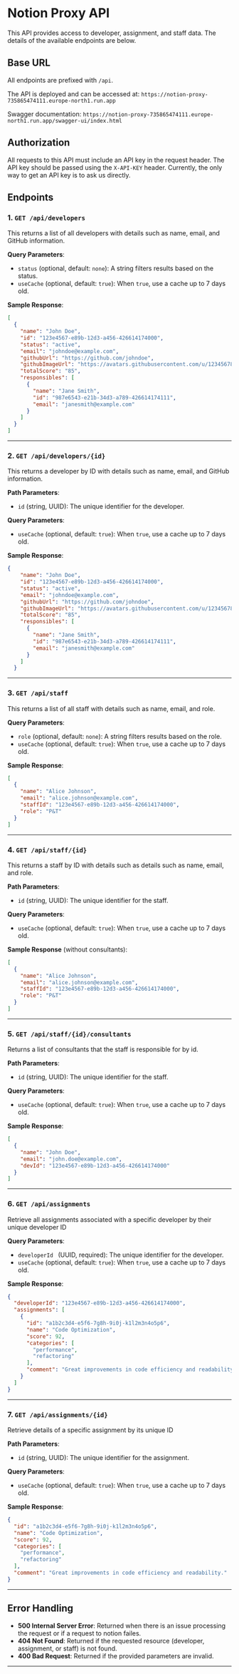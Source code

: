 # Notion Proxy API

This API provides access to developer, assignment, and staff data. The details of the available endpoints are below.

## Base URL
All endpoints are prefixed with `/api`.

The API is deployed and can be accessed at: `https://notion-proxy-735865474111.europe-north1.run.app`

Swagger documentation: `https://notion-proxy-735865474111.europe-north1.run.app/swagger-ui/index.html`

## Authorization

All requests to this API must include an API key in the request header. The API key should be passed using the `X-API-KEY` header.
Currently, the only way to get an API key is to ask us directly.

## Endpoints

### 1. **`GET /api/developers`**
This returns a list of all developers with details such as name, email, and GitHub information.

**Query Parameters**:
- `status` (optional, default: `none`): A string filters results based on the status.
- `useCache` (optional, default: `true`): When `true`, use a cache up to 7 days old.

**Sample Response**:
```json
[
  {
    "name": "John Doe",
    "id": "123e4567-e89b-12d3-a456-426614174000",
    "status": "active",
    "email": "johndoe@example.com",
    "githubUrl": "https://github.com/johndoe",
    "githubImageUrl": "https://avatars.githubusercontent.com/u/12345678?v=4",
    "totalScore": "85",
    "responsibles": [
      {
        "name": "Jane Smith",
        "id": "987e6543-e21b-34d3-a789-426614174111",
        "email": "janesmith@example.com"
      }
    ]
  }
]
```

---

### 2. **`GET /api/developers/{id}`**
This returns a developer by ID with details such as name, email, and GitHub information.

**Path Parameters**:
- `id` (string, UUID): The unique identifier for the developer.

**Query Parameters**:
- `useCache` (optional, default: `true`): When `true`, use a cache up to 7 days old.

**Sample Response**:
```json
{
    "name": "John Doe",
    "id": "123e4567-e89b-12d3-a456-426614174000",
    "status": "active",
    "email": "johndoe@example.com",
    "githubUrl": "https://github.com/johndoe",
    "githubImageUrl": "https://avatars.githubusercontent.com/u/12345678?v=4",
    "totalScore": "85",
    "responsibles": [
      {
        "name": "Jane Smith",
        "id": "987e6543-e21b-34d3-a789-426614174111",
        "email": "janesmith@example.com"
      }
    ]
  }
```

---

### 3. **`GET /api/staff`**
This returns a list of all staff with details such as name, email, and role.

**Query Parameters**:
- `role` (optional, default: `none`): A string filters results based on the role.
- `useCache` (optional, default: `true`): When `true`, use a cache up to 7 days old.

**Sample Response**:
```json
[
  {
    "name": "Alice Johnson",
    "email": "alice.johnson@example.com",
    "staffId": "123e4567-e89b-12d3-a456-426614174000",
    "role": "P&T"
  }
]
```

---

### 4. **`GET /api/staff/{id}`**
This returns a staff by ID with details such as details such as name, email, and role.

**Path Parameters**:
- `id` (string, UUID): The unique identifier for the staff.

**Query Parameters**:
- `useCache` (optional, default: `true`): When `true`, use a cache up to 7 days old.

**Sample Response** (without consultants):
```json
[
  {
    "name": "Alice Johnson",
    "email": "alice.johnson@example.com",
    "staffId": "123e4567-e89b-12d3-a456-426614174000",
    "role": "P&T"
  }
]
```

---

### 5. **`GET /api/staff/{id}/consultants`**
Returns a list of consultants that the staff is responsible for by id.

**Path Parameters**:
- `id` (string, UUID): The unique identifier for the staff.

**Query Parameters**:
- `useCache` (optional, default: `true`): When `true`, use a cache up to 7 days old.

**Sample Response**:
```json
[
  {
    "name": "John Doe",
    "email": "john.doe@example.com",
    "devId": "123e4567-e89b-12d3-a456-426614174000"
  }
]
```

---

### 6. **`GET /api/assignments`**
Retrieve all assignments associated with a specific developer by their unique developer ID

**Query Parameters**:
- `developerId ` (UUID, required): The unique identifier for the developer.
- `useCache` (optional, default: `true`): When `true`, use a cache up to 7 days old.

**Sample Response**:
```json
{
  "developerId": "123e4567-e89b-12d3-a456-426614174000",
  "assignments": [
    {
      "id": "a1b2c3d4-e5f6-7g8h-9i0j-k1l2m3n4o5p6",
      "name": "Code Optimization",
      "score": 92,
      "categories": [
        "performance",
        "refactoring"
      ],
      "comment": "Great improvements in code efficiency and readability."
    }
  ]
}
```

---

### 7. **`GET /api/assignments/{id}`**
Retrieve details of a specific assignment by its unique ID

**Path Parameters**:
- `id` (string, UUID): The unique identifier for the assignment.

**Query Parameters**:
- `useCache` (optional, default: `true`): When `true`, use a cache up to 7 days old.

**Sample Response**:
```json
{
  "id": "a1b2c3d4-e5f6-7g8h-9i0j-k1l2m3n4o5p6",
  "name": "Code Optimization",
  "score": 92,
  "categories": [
    "performance",
    "refactoring"
  ],
  "comment": "Great improvements in code efficiency and readability."
}
```

---

## Error Handling

- **500 Internal Server Error**: Returned when there is an issue processing the request or if a request to notion failes.
- **404 Not Found**: Returned if the requested resource (developer, assignment, or staff) is not found.
- **400 Bad Request**: Returned if the provided parameters are invalid.

---
